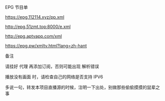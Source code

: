EPG 节目单

https://epg.112114.xyz/pp.xml

http://epg.51zmt.top:8000/e.xml

http://epg.aptvapp.com/xml

https://epg.pw/xmltv.html?lang=zh-hant

备注

请挂好 代理 再添加订阅，否则可能出现 解析错误

播放没有画面 时，请检查自己的网络是否支持 IPV6

多说一句，转发本项目直播源的时候，注明一下出处，别做那些偷偷摸摸的鼠辈之事
